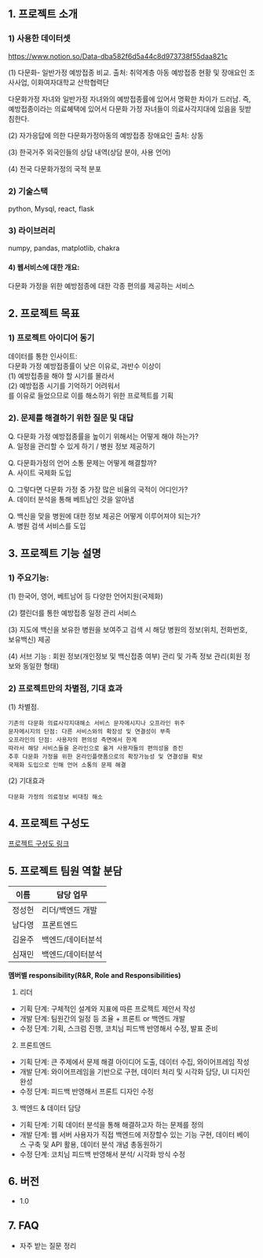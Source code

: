 ## 1. 프로젝트 소개

### 1) 사용한 데이터셋
https://www.notion.so/Data-dba582f6d5a44c8d973738f55daa821c

  (1) 다문화- 일반가정 예방접종 비교. 
  출처: 취약계층 아동 예방접종 현황 및 장애요인 조사사업,  이화여자대학교  산학협력단

  다문화가정 자녀와 일반가정 자녀와의 예방접종률에 있어서 명확한 차이가 드러남.
  즉, 예방접종이라는 의료혜택에 있어서 다문화 가정 자녀들이 의료사각지대에 있음을 뒷받침한다.

  (2) 자가응답에 의한 다문화가정아동의 예방접종 장애요인
  출처: 상동

  (3) 한국거주 외국인들의 상담 내역(상담 분야, 사용 언어)

  (4) 전국 다문화가정의 국적 분포


### 2) 기술스택 
  python, Mysql, react, flask 

### 3) 라이브러리 
  numpy, pandas, matplotlib, chakra


#### 4) 웹서비스에 대한 개요:
  다문화 가정을 위한 예방점종에 대한 각종 편의를 제공하는 서비스 




## 2. 프로젝트 목표

### 1) 프로젝트 아이디어 동기
  데이터를 통한 인사이트:   
  다문화 가정 예방접종률이 낮은 이유로,  과반수 이상이   
  (1) 예방접종을 해야 할 시기를 몰라서   
  (2) 예방접종 시기를 기억하기 어려워서   
  를 이유로 들었으므로 이를 해소하기 위한 프로젝트를 기획   

### 2). 문제를 해결하기 위한  질문 및 대답
  Q. 다문화 가정 예방접종률을 높이기 위해서는 어떻게 해야 하는가?   
  A. 일정을 관리할 수 있게 하기 / 병원 정보 제공하기     
     
  Q. 다문화가정의 언어 소통 문제는 어떻게 해결할까?      
  A. 사이트 국제화 도입    
      
  Q. 그렇다면 다문화 가정 중 가장 많은 비율의 국적이 어디인가?   
  A. 데이터 분석을 통해 베트남인 것을 알아냄   
      
  Q. 백신을 맞을 병원에 대한 정보 제공은 어떻게 이루어져야 되는가?   
  A. 병원 검색 서비스를 도입   



## 3. 프로젝트 기능 설명

### 1) 주요기능:

  (1) 한국어, 영어, 베트남어 등 다양한 언어지원(국제화)

  (2) 캘린더를 통한 예방접종 일정 관리 서비스

  (3) 지도에 백신을 보유한 병원을 보여주고 검색 시 해당 병원의 정보(위치, 전화번호, 보유백신) 제공

  (4) 서브 기능 : 회원 정보(개인정보 및 백신접종 여부) 관리 및 가족 정보 관리(회원 정보와 동일한 형태)



### 2) 프로젝트만의 차별점, 기대 효과

  (1) 차별점.   
  
    기존의 다문화 의료사각지대해소 서비스 문자메시지나 오프라인 위주   
    문자메시지의 단점: 다른 서비스와의 확장성 및 연결성이 부족   
    오프라인의 단점: 사용자의 편의성 측면에서 한계  
    따라서 해당 서비스들을 온라인으로 옮겨 사용자들의 편의성을 증진      
    추후 다문화 가정을 위한 온라인플랫폼으로의 확장가능성 및 연결성을 확보  
    국제화 도입으로 인해 언어 소통의 문제 해결   


  (2) 기대효과   

    다문화 가정의 의료정보 비대칭 해소   
   
   
## 4. 프로젝트 구성도
[프로젝트 구성도 링크](https://ovenapp.io/view/aUfENOzE0qnnn0G8vwqDNidx4j5kiEM0/Johv1)

## 5. 프로젝트 팀원 역할 분담




| 이름 | 담당 업무 |
| ------ | ------ |
|정성헌 | 리더/백엔드 개발 |
|남다영 | 프론트엔드 |
|김윤주 | 백엔드/데이터분석 |
|심재민 | 백엔드/데이터분석 |


**멤버별 responsibility(R&R, Role and Responsibilities)**

1. 리더 

- 기획 단계: 구체적인 설계와 지표에 따른 프로젝트 제안서 작성
- 개발 단계: 팀원간의 일정 등 조율 + 프론트 or 백엔드 개발
- 수정 단계: 기획, 스크럼 진행, 코치님 피드백 반영해서 수정, 발표 준비

2. 프론트엔드 

- 기획 단계: 큰 주제에서 문제 해결 아이디어 도출, 데이터 수집, 와이어프레임 작성
- 개발 단계: 와이어프레임을 기반으로 구현, 데이터 처리 및 시각화 담당, UI 디자인 완성
- 수정 단계: 피드백 반영해서 프론트 디자인 수정

 3. 백엔드 & 데이터 담당  

- 기획 단계: 기획 데이터 분석을 통해 해결하고자 하는 문제를 정의
- 개발 단계: 웹 서버 사용자가 직접 백엔드에 저장할수 있는 기능 구현, 데이터 베이스 구축 및 API 활용, 데이터 분석 개념 총동원하기
- 수정 단계: 코치님 피드백 반영해서 분석/ 시각화 방식 수정

## 6. 버전
  - 1.0


## 7. FAQ
  - 자주 받는 질문 정리

